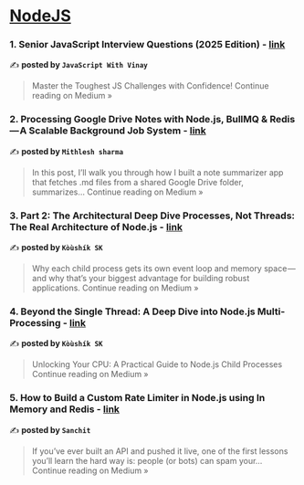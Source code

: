 
<h1><a href=https://medium.com/tag/nodejs/recommended target="_blank" rel="noopener noreferrer">NodeJS</a></h1>
<h3>1.  Senior JavaScript Interview Questions (2025 Edition)  - <a href="https://medium.com/@javaScriptwithvinay/senior-javascript-interview-questions-2025-edition-b2fefb41175b?source=rss------nodejs-5" target="_blank" rel="noopener noreferrer">link</a></h3>

✍️ **posted by `JavaScript With Vinay`**

<blockquote>Master the Toughest JS Challenges with Confidence!
Continue reading on Medium »</blockquote>

<h3>2. Processing Google Drive Notes with Node.js, BullMQ & Redis — A Scalable Background Job System - <a href="https://medium.com/@this.mithlesh/processing-google-drive-notes-with-node-js-bullmq-redis-a-scalable-background-job-system-c0baa9d0aac4?source=rss------nodejs-5" target="_blank" rel="noopener noreferrer">link</a></h3>

✍️ **posted by `Mithlesh sharma`**

<blockquote>In this post, I’ll walk you through how I built a note summarizer app that fetches .md files from a shared Google Drive folder, summarizes…
Continue reading on Medium »</blockquote>

<h3>3. Part 2: The Architectural Deep Dive Processes, Not Threads: The Real Architecture of Node.js - <a href="https://medium.com/@kshksk/part-2-the-architectural-deep-dive-processes-not-threads-the-real-architecture-of-node-js-fe420855f760?source=rss------nodejs-5" target="_blank" rel="noopener noreferrer">link</a></h3>

✍️ **posted by `Kòùshík SK`**

<blockquote>Why each child process gets its own event loop and memory space — and why that’s your biggest advantage for building robust applications.
Continue reading on Medium »</blockquote>

<h3>4. Beyond the Single Thread: A Deep Dive into Node.js Multi-Processing - <a href="https://medium.com/@kshksk/beyond-the-single-thread-a-deep-dive-into-node-js-multi-processing-6017c43b7ad3?source=rss------nodejs-5" target="_blank" rel="noopener noreferrer">link</a></h3>

✍️ **posted by `Kòùshík SK`**

<blockquote>Unlocking Your CPU: A Practical Guide to Node.js Child Processes
Continue reading on Medium »</blockquote>

<h3>5. How to Build a Custom Rate Limiter in Node.js using In Memory and Redis - <a href="https://medium.com/@sanchit0496/how-to-build-a-custom-rate-limiter-in-node-js-using-in-memory-and-redis-a4c98c66bf46?source=rss------nodejs-5" target="_blank" rel="noopener noreferrer">link</a></h3>

✍️ **posted by `Sanchit`**

<blockquote>If you’ve ever built an API and pushed it live, one of the first lessons you’ll learn the hard way is: people (or bots) can spam your…
Continue reading on Medium »</blockquote>

